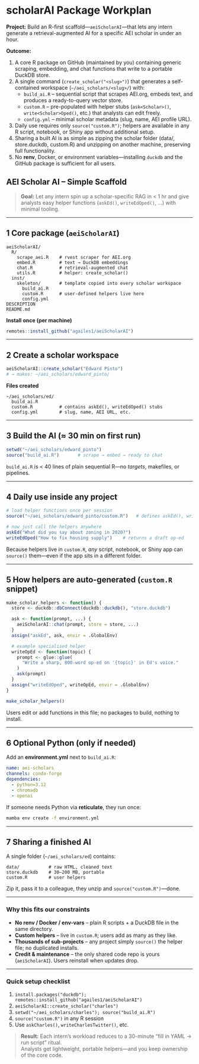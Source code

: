 # scholarAI Package Workplan

**Project:** Build an R-first scaffold—`aeiScholarAI`—that lets any intern generate a retrieval-augmented AI for a specific AEI scholar in under an hour.

**Outcome:**  
1. A core R package on GitHub (maintained by you) containing generic scraping, embedding, and chat functions that write to a portable DuckDB store.  
2. A single command (`create_scholar("<slug>")`) that generates a self-contained workspace (`~/aei_scholars/<slug>/`) with:  
   * `build_ai.R` – sequential script that scrapes AEI.org, embeds text, and produces a ready-to-query vector store.  
   * `custom.R` – pre-populated with helper stubs (`ask<Scholar>()`, `write<Scholar>Oped()`, etc.) that analysts can edit freely.  
   * `config.yml` – minimal scholar metadata (slug, name, AEI profile URL).  
3. Daily use requires only `source("custom.R")`; helpers are available in any R script, notebook, or Shiny app without additional setup.  
4. Sharing a built AI is as simple as zipping the scholar folder (data/, store.duckdb, custom.R) and unzipping on another machine, preserving full functionality.  
5. No **renv**, Docker, or environment variables—installing `duckdb` and the GitHub package is sufficient for all users.


## AEI Scholar AI – Simple Scaffold  

> **Goal:** Let any intern spin up a scholar-specific RAG in \< 1 hr and give analysts easy helper
> functions (`askEd()`, `writeEdOped()`, …) with minimal tooling.

---

## 1 Core package (`aeiScholarAI`)

```
aeiScholarAI/
  R/
    scrape_aei.R    # rvest scraper for AEI.org
    embed.R         # text → DuckDB embeddings
    chat.R          # retrieval-augmented chat
    utils.R         # helper: create_scholar()
  inst/
    skeleton/       # template copied into every scholar workspace
      build_ai.R
      custom.R      # user-defined helpers live here
      config.yml
DESCRIPTION
README.md
```

**Install once (per machine)**

```r
remotes::install_github("agailes1/aeiScholarAI")
```

---

## 2 Create a scholar workspace

```r
aeiScholarAI::create_scholar("Edward Pinto")
# → makes: ~/aei_scholars/edward_pinto/
```

**Files created**

```
~/aei_scholars/ed/
  build_ai.R
  custom.R          # contains askEd(), writeEdOped() stubs
  config.yml        # slug, name, AEI URL, etc.
```

---

## 3 Build the AI (≈ 30 min on first run)

```r
setwd("~/aei_scholars/edward_pinto")
source("build_ai.R")       # scrape → embed → ready to chat
```

`build_ai.R` is < 40 lines of plain sequential R—no *targets*, makefiles, or pipelines.

---

## 4 Daily use inside any project

```r
# load helper functions once per session
source("~/aei_scholars/edward_pinto/custom.R")   # defines askEd(), writeEdOped(), …

# now just call the helpers anywhere
askEd("What did you say about zoning in 2020?")
writeEdOped("How to fix housing supply")    # returns a draft op-ed
```

Because helpers live in `custom.R`, *any* script, notebook, or Shiny app can `source()` them—even if the app sits in a different folder.

---

## 5 How helpers are auto-generated (`custom.R` snippet)

```r
make_scholar_helpers <- function() {
  store <- duckdb::dbConnect(duckdb::duckdb(), "store.duckdb")

  ask <- function(prompt, ...) {
    aeiScholarAI::chat(prompt, store = store, ...)
  }
  assign("askEd", ask, envir = .GlobalEnv)

  # example specialised helper
  writeOpEd <- function(topic) {
    prompt <- glue::glue(
      "Write a sharp, 800-word op-ed on '{topic}' in Ed's voice."
    )
    ask(prompt)
  }
  assign("writeEdOped", writeOpEd, envir = .GlobalEnv)
}

make_scholar_helpers()
```

Users edit or add functions in this file; no packages to build, nothing to install.

---

## 6 Optional Python (only if needed)

Add an **environment.yml** next to `build_ai.R`:

```yaml
name: aei-scholars
channels: conda-forge
dependencies:
  - python=3.12
  - chromadb
  - openai
```

If someone needs Python via **reticulate**, they run once:

```bash
mamba env create -f environment.yml
```

---

## 7 Sharing a finished AI

A single folder (`~/aei_scholars/ed`) contains:

```
data/           # raw HTML, cleaned text
store.duckdb    # 30–200 MB, portable
custom.R        # user helpers
```

Zip it, pass it to a colleague, they unzip and `source("custom.R")`—done.

---

### Why this fits our constraints

* **No renv / Docker / env-vars** – plain R scripts + a DuckDB file in the same directory.  
* **Custom helpers** – live in `custom.R`; users add as many as they like.  
* **Thousands of sub-projects** – any project simply `source()` the helper file; no duplicated installs.  
* **Credit & maintenance** – the only shared code repo is yours (`aeiScholarAI`). Users reinstall when updates drop.

---

### Quick setup checklist

1. `install.packages("duckdb"); remotes::install_github("agailes1/aeiScholarAI")`  
2. `aeiScholarAI::create_scholar("charles")`  
3. `setwd("~/aei_scholars/charles"); source("build_ai.R")`  
4. `source("custom.R")` in any R session  
5. Use `askCharles()`, `writeCharlesTwitter()`, etc.

> **Result:** Each intern’s workload reduces to a 30-minute “fill in YAML → run script” ritual.  
> Analysts get lightweight, portable helpers—and you keep ownership of the core code.
